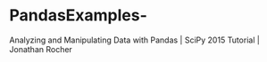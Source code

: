 # PandasExamples-
Analyzing and Manipulating Data with Pandas | SciPy 2015 Tutorial | Jonathan Rocher
